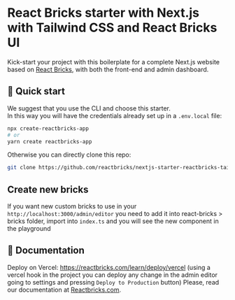 # React Bricks starter with Next.js with Tailwind CSS and React Bricks UI

Kick-start your project with this boilerplate for a complete Next.js website based on [React Bricks](https://reactbricks.com), with both the front-end and admin dashboard.

## 🚀 Quick start

We suggest that you use the CLI and choose this starter.  
In this way you will have the credentials already set up in a `.env.local` file:

```bash
npx create-reactbricks-app
# or
yarn create reactbricks-app
```

Otherwise you can directly clone this repo:

```bash
git clone https://github.com/reactbricks/nextjs-starter-reactbricks-tailwind your-project
```

## Create new bricks

If you want new custom bricks to use in your `http://localhost:3000/admin/editor` you need to add it into
react-bricks > bricks folder, import into `index.ts` and you will see the new component in the playground
## 📖 Documentation

Deploy on Vercel: https://reactbricks.com/learn/deploy/vercel (using a vercel hook in the project you can deploy any change in the admin editor going to settings and pressing `Deploy to Production` button)
Please, read our documentation at [Reactbricks.com](https://reactbricks.com).
